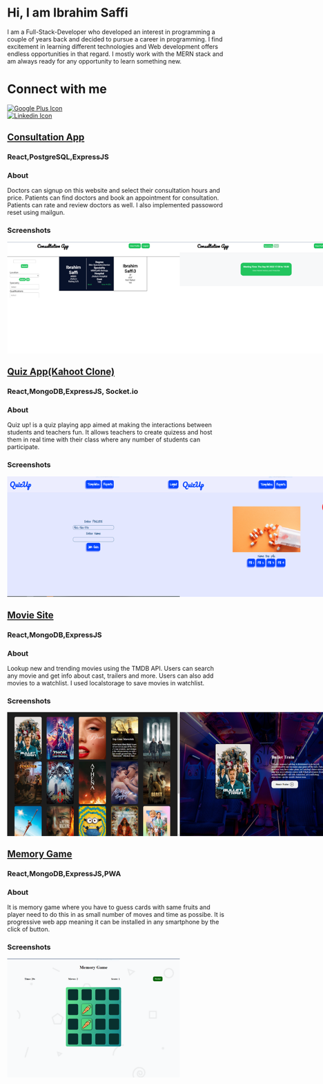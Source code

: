 # Hi, I am Ibrahim Saffi
I am a Full-Stack-Developer who developed  an interest in programming a couple of years back and decided to pursue a career in programming. I find excitement in learning different technologies and Web development offers endless opportunities in that regard. I mostly work with the MERN stack and am always ready for any opportunity to learn something new.
# Connect with me
   <div class="social-icons-image">
                <a href="http://plus.google.com">
                    <img style="width:50px" src="http://www.androidpolice.com/wp-content/uploads/2013/06/nexusae0_g.png" alt="Google Plus Icon">
                </a>
            </div>
            <div class="social-icons-image">
                <a href="https://www.linkedin.com/in/ibrahim-saffi-7bb448143/">
                    <img style="width:50px" src="http://www.foodbanknyc.org/_gfx_/icon-linkedin.png" alt="Linkedin Icon">
                </a>
            </div>

## <a href="https://subtle-maamoul-3fb675.netlify.app/" >Consultation App</a>
### React,PostgreSQL,ExpressJS
### About
Doctors can signup on this website and select their consultation hours and price. Patients can find doctors and book an appointment for consultation. Patients can rate and review doctors as well. I also implemented passoword reset using mailgun.
### Screenshots
<div style="display: flex; width: 100vw;">
    <img src="./Consultation App/Availble doctors and filters.png" alt="Logo" width="400px">
    <img src="./Consultation App/Doctor Upcoming.PNG" alt="Logo" width="400px">
    <img src="./Consultation App/Login.PNG" alt="Logo" width="400px">
    <img src="./Consultation App/Prescribe doctor.PNG"  alt="Logo" width="400px">
</div>

##  <a href="https://visionary-alpaca-41ec18.netlify.app" >Quiz App(Kahoot Clone)</a>
###  React,MongoDB,ExpressJS, Socket.io
###   About
Quiz up! is a quiz playing app aimed at making the interactions between students and teachers fun. It allows teachers to create quizess and host them in real time with their class where any number of students can participate.
###  Screenshots
<div style="display: flex; width: 100vw;">
    <img src="./Quizup/Join Quiz-Student.PNG" alt="Logo" width="400px">
    <img src="./Quizup/Question with picture.PNG" alt="Logo" width="400px">
    <img src="./Quizup/Quiz page with timer.PNG" alt="Logo" width="400px">
    <img src="./Quizup/Signup-sign in.PNG" alt="Logo" width="400px">
    <img src="./Quizup/Quiz Room Creation.PNG" alt="Logo" width="400px">
    <img src="./Quizup/Starting Page.PNG" alt="Logo" width="400px">
    <img src="./Quizup/Teacher templates.PNG" alt="Logo" width="400px">
    <img src="./Quizup/Template Creation.PNG" alt="Logo" width="400px">
</div>

## <a href="https://splendorous-bombolone-3b7414.netlify.app" >Movie Site</a>
### React,MongoDB,ExpressJS
### About
Lookup new and trending movies using the TMDB API. Users can search any movie and get info about cast, trailers and more. Users can also add movies to a watchlist. I used localstorage to save movies in watchlist.
### Screenshots
<div style="display: flex; width: 100vw;">
    <img src="./Movies Site/Movie Details.png" alt="Logo" width="400px">
    <img src="./Movies Site/Movie Page.PNG" alt="Logo" width="400px">
    <img src="./Movies Site/Suggestion.PNG" alt="Logo" width="400px">
</div>

## <a href="https://bejewelled-longma-f58b4e.netlify.app/" >Memory Game</a>
### React,MongoDB,ExpressJS,PWA
### About
It is memory game  where you have to guess cards with same fruits and player need to do this in as small number of moves and time as possibe. It is progressive web app meaning it can be installed in any smartphone by the click of button.
### Screenshots
<div style="display: flex; width: 100vw;">
    <img src="./Memory Game/Gameplay.PNG" alt="Logo" width="400px">
</div>

